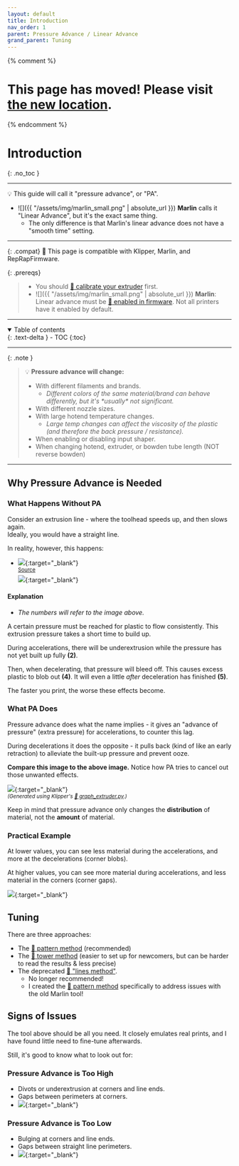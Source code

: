 ```yaml
---
layout: default
title: Introduction
nav_order: 1
parent: Pressure Advance / Linear Advance
grand_parent: Tuning
---
```

{% comment %} 
# This page has moved! Please visit [the new location](https://ellis3dp.com/Print-Tuning-Guide/articles/pressure_linear_advance/introduction.html).
{% endcomment %}
# Introduction
{: .no_toc }

---

:bulb: This guide will call it "pressure advance", or "PA".

- ![]({{ "/assets/img/marlin_small.png" | absolute_url }}) **Marlin** calls it "Linear Advance", but it's the exact same thing.
    - The only difference is that Marlin's linear advance does not have a "smooth time" setting.

---

{: .compat}
:dizzy: This page is compatible with Klipper, Marlin, and RepRapFirmware.

{: .prereqs}
> - You should [:page_facing_up: calibrate your extruder](../extruder_calibration.md) first.
> - ![]({{ "/assets/img/marlin_small.png" | absolute_url }}) **Marlin**: Linear advance must be [:page_facing_up: enabled in firmware](https://marlinfw.org/docs/configuration/configuration.html#linear-advance). Not all printers have it enabled by default. 

---
<details open markdown="block">
  <summary>
    Table of contents
  </summary>
  {: .text-delta }
- TOC
{:toc}
</details>

---

{: .note }
>:bulb: **Pressure advance will change:**
>- With different filaments and brands.
>    - *Different colors of the same material/brand can behave differently, but it's \*usually\* not significant.*
>- With different nozzle sizes.
>- With large hotend temperature changes.
>    - *Large temp changes can affect the viscosity of the plastic (and therefore the back pressure / resistance).*
>- When enabling or disabling input shaper.
>- When changing hotend, extruder, or bowden tube length (NOT reverse bowden)

---


## Why Pressure Advance is Needed

### What Happens Without PA

Consider an extrusion line - where the toolhead speeds up, and then slows again.\
Ideally, you would have a straight line.

In reality, however, this happens:

- [![](./images/introduction/pa_graph_off.png)](./images/introduction/pa_graph_off.png){:target="_blank"}\
<sup>[Source](https://marlinfw.org/assets/images/features/lin_advance/k-factor_low.png)</sup>\
[![](./images/introduction/pa_off_example.png)](./images/introduction/pa_off_example.png){:target="_blank"}

#### Explanation
- *The numbers will refer to the image above.*

A certain pressure must be reached for plastic to flow consistently. This extrusion pressure takes a short time to build up. 

During accelerations, there will be underextrusion while the pressure has not yet built up fully **(2)**.

Then, when decelerating, that pressure will bleed off. This causes excess plastic to blob out **(4)**. It will even a little *after* deceleration has finished **(5)**.

The faster you print, the worse these effects become.

### What PA Does

Pressure advance does what the name implies - it gives an "advance of pressure" (extra pressure) for accelerations, to counter this lag.

During decelerations it does the opposite - it pulls back (kind of like an early retraction) to alleviate the built-up pressure and prevent ooze.

**Compare this image to the above image.** Notice how PA tries to cancel out those unwanted effects.

[![](./images/introduction/pa_graph_annotated.png)](./images/introduction/pa_graph_annotated.png){:target="_blank"}\
<sup>*(Generated using Klipper's [:page_facing_up: graph_extruder.py](https://github.com/Klipper3d/klipper/blob/master/scripts/graph_extruder.py).)*</sup>

Keep in mind that pressure advance only changes the **distribution** of material, not the **amount** of material.

### Practical Example

At lower values, you can see less material during the accelerations, and more at the decelerations (corner blobs).

At higher values, you can see more material during accelerations, and less material in the corners (corner gaps).

[![](./images/introduction/PA-Squares.png)](./images/introduction/PA-Squares.png){:target="_blank"} 

## Tuning
There are three approaches:
- The [:page_facing_up: pattern method](./pattern_method.md) (recommended)
- The [:page_facing_up: tower method](./tower_method.md) (easier to set up for newcomers, but can be harder to read the results & less precise)
- The deprecated [:page_facing_up: "lines method"](./lines_method_deprecated.md).
    - No longer recommended!
    - I created the [:page_facing_up: pattern method](./pattern_method.md) specifically to address issues with the old Marlin tool!


## Signs of Issues

The tool above should be all you need. It closely emulates real prints, and I have found little need to fine-tune afterwards.

Still, it's good to know what to look out for:

### Pressure Advance is Too High
- Divots or underextrusion at corners and line ends.
- Gaps between perimeters at corners.
- [![](./images/introduction/PA-High-1.png)](./images/introduction/PA-High-1.png){:target="_blank"} 

### Pressure Advance is Too Low
- Bulging at corners and line ends.
- Gaps between straight line perimeters.
- [![](./images/introduction/PA-Low-1.png)](./images/introduction/PA-Low-1.png){:target="_blank"} 
